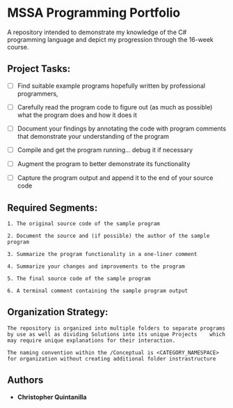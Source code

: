 # MSSA Programming Portfolio

A repository intended to demonstrate my knowledge of the C# programming language and depict my progression through the 16-week course.

## Project Tasks:

-[ ] Find suitable example programs hopefully written by professional programmers,

-[ ] Carefully read the program code to figure out (as much as possible) what the program does and how it does it

-[ ] Document your findings by annotating the code with program comments that demonstrate your understanding of the program

-[ ] Compile and get the program running... debug it if necessary

-[ ] Augment the program to better demonstrate its functionality

-[ ] Capture the program output and append it to the end of your source code

## Required Segments:

	1. The original source code of the sample program

	2. Document the source and (if possible) the author of the sample program

	3. Summarize the program functionality in a one-liner comment

	4. Summarize your changes and improvements to the program

	5. The final source code of the sample program

	6. A terminal comment containing the sample program output

## Organization Strategy:

	The repository is organized into multiple folders to separate programs by use as well as dividing Solutions into its unique Projects 	which may require unique explanations for their interaction.

	The naming convention within the /Conceptual is <CATEGORY_NAMESPACE> for organization without creating additional folder instrastructure

## Authors

* **Christopher Quintanilla**
